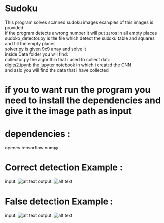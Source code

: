 # Sudoku
This program solves scanned sudoku images examples of this images is provided<br/>
if the program detects a wrong number it will put zeros in all empty places<br/>
sudoko_detector.py is the file which detect the sudoku table and squares and fill the empty places<br/>
solver.py is given 9x9 array and solve it<br/>
inside Data folder you will find:<br/>
  collector.py the algorithm that i used to collect data<br/>
  digits2.ipynb the jupyter notebook in which i created the CNN <br/>
  and aslo you will find the data that i have collected<br>
# if you to want run the program you need to install the dependencies and give it the image path as input
# dependencies :
opencv
tensorflow 
numpy

# Correct detection Example :
input:
![alt text](https://github.com/Ahmed712441/Sudoku_Scanner/blob/master/h1.png?raw=true)
output:
![alt text](https://github.com/Ahmed712441/Sudoku_Scanner/blob/master/solved.jpg?raw=true)

# False detection Example :
input:
![alt text](https://github.com/Ahmed712441/Sudoku_Scanner/blob/master/false%20detection.jpg?raw=true)
output:
![alt text](https://github.com/Ahmed712441/Sudoku_Scanner/blob/master/missed.jpg?raw=true)

